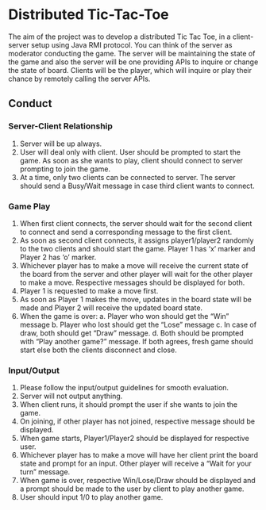 # Distributed Tic-Tac-Toe

The aim of the project was to develop a distributed Tic Tac Toe, in a client-server setup using Java RMI protocol.
You can think of the server as moderator conducting the game. The server will be maintaining the state of the game and also the server will be one providing APIs to inquire or change the state of board.
Clients will be the player, which will inquire or play their chance by remotely calling the server APIs.

## Conduct

### Server-Client Relationship
1. Server will be up always.
2. User will deal only with client. User should be prompted to start the game. As
soon as she wants to play, client should connect to server prompting to join the
game.
3. At a time, only two clients can be connected to server. The server should send a
Busy/Wait message in case third client wants to connect.

### Game Play
1. When first client connects, the server should wait for the second client to connect and send a corresponding message to the first client.
2. As soon as second client connects, it assigns player1/player2 randomly to the two clients and should start the game. Player 1 has ‘x’ marker and Player 2 has ‘o’ marker.
3. Whichever player has to make a move will receive the current state of the board from the server and other player will wait for the other player to make a move. Respective messages should be displayed for both.
4. Player 1 is requested to make a move first.
5. As soon as Player 1 makes the move, updates in the board state will be made
and Player 2 will receive the updated board state.
6. When the game is over:
a. Player who won should get the “Win” message
b. Player who lost should get the “Lose” message
c. In case of draw, both should get “Draw” message.
d. Both should be prompted with “Play another game?” message. If both
agrees, fresh game should start else both the clients disconnect and
close.

### Input/Output
1. Please follow the input/output guidelines for smooth evaluation.
2. Server will not output anything.
3. When client runs, it should prompt the user if she wants to join the game.
4. On joining, if other player has not joined, respective message should be
displayed.
5. When game starts, Player1/Player2 should be displayed for respective user.
6. Whichever player has to make a move will have her client print the board state
and prompt for an input. Other player will receive a “Wait for your turn” message.
7. When game is over, respective Win/Lose/Draw should be displayed and a prompt should be made to the user by client to play another game.
8. User should input 1/0 to play another game.
